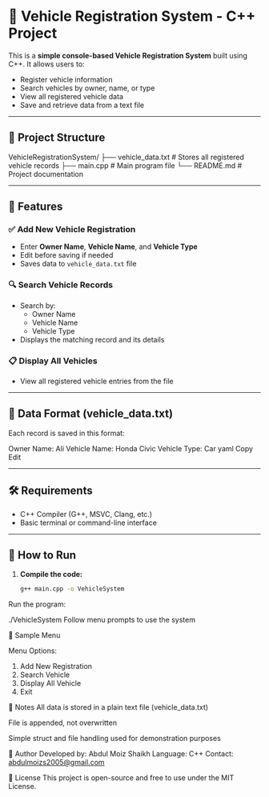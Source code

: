# 🚗 Vehicle Registration System - C++ Project

This is a **simple console-based Vehicle Registration System** built using C++. It allows users to:

- Register vehicle information
- Search vehicles by owner, name, or type
- View all registered vehicle data
- Save and retrieve data from a text file

---

## 📁 Project Structure

VehicleRegistrationSystem/
├── vehicle_data.txt # Stores all registered vehicle records
├── main.cpp # Main program file
└── README.md # Project documentation

---

## 📌 Features

### ✅ Add New Vehicle Registration
- Enter **Owner Name**, **Vehicle Name**, and **Vehicle Type**
- Edit before saving if needed
- Saves data to `vehicle_data.txt` file

### 🔍 Search Vehicle Records
- Search by:
  - Owner Name
  - Vehicle Name
  - Vehicle Type
- Displays the matching record and its details

### 📋 Display All Vehicles
- View all registered vehicle entries from the file

---

## 💾 Data Format (vehicle_data.txt)

Each record is saved in this format:

Owner Name: Ali
Vehicle Name: Honda Civic
Vehicle Type: Car
yaml
Copy
Edit

---

## 🛠️ Requirements

- C++ Compiler (G++, MSVC, Clang, etc.)
- Basic terminal or command-line interface

---

## 🚀 How to Run

1. **Compile the code:**

   ```bash
   g++ main.cpp -o VehicleSystem
Run the program:


./VehicleSystem
Follow menu prompts to use the system

🧪 Sample Menu

Menu Options:
1. Add New Registration
2. Search Vehicle
3. Display All Vehicle
0. Exit


📌 Notes
All data is stored in a plain text file (vehicle_data.txt)

File is appended, not overwritten

Simple struct and file handling used for demonstration purposes

🤝 Author
Developed by: Abdul Moiz Shaikh
Language: C++
Contact: abdulmoizs2005@gmail.com

📃 License
This project is open-source and free to use under the MIT License.